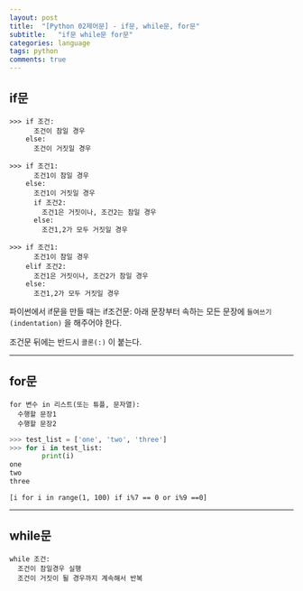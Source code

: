 ```yaml
---
layout: post
title:  "[Python 02제어문] - if문, while문, for문"
subtitle:   "if문 while문 for문"
categories: language
tags: python
comments: true
---
```

## if문

```
>>> if 조건:
      조건이 참일 경우
    else:
      조건이 거짓일 경우
```

```
>>> if 조건1:
      조건1이 참일 경우
    else:
      조건1이 거짓일 경우
      if 조건2:
        조건1은 거짓이나, 조건2는 참일 경우
      else:
        조건1,2가 모두 거짓일 경우
```

```
>>> if 조건1:
      조건1이 참일 경우
    elif 조건2:
      조건1은 거짓이나, 조건2가 참일 경우
    else:
      조건1,2가 모두 거짓일 경우
```

파이썬에서 if문을 만들 때는 if조건문: 아래 문장부터 속하는 모든 문장에 `들여쓰기(indentation)` 을 해주어야 한다.

조건문 뒤에는 반드시 `콜론(:)` 이 붙는다.


---
## for문

```
for 변수 in 리스트(또는 튜플, 문자열):
  수행할 문장1
  수행할 문장2
```
```python
>>> test_list = ['one', 'two', 'three']
>>> for i in test_list:
        print(i)
one
two
three
```

```
[i for i in range(1, 100) if i%7 == 0 or i%9 ==0]
```

---
## while문

```
while 조건:
  조건이 참일경우 실행
  조건이 거짓이 될 경우까지 계속해서 반복

```
